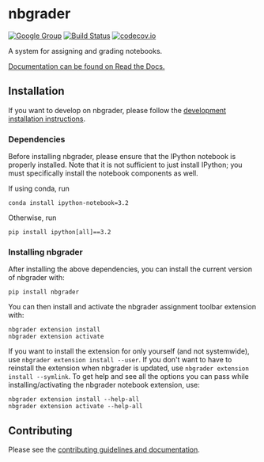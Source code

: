 # nbgrader

[![Google Group](https://img.shields.io/badge/-Google%20Group-lightgrey.svg)](https://groups.google.com/forum/#!forum/jupyter)
[![Build Status](https://travis-ci.org/jupyter/nbgrader.svg)](https://travis-ci.org/jupyter/nbgrader)
[![codecov.io](http://codecov.io/github/jupyter/nbgrader/coverage.svg?branch=master)](http://codecov.io/github/jupyter/nbgrader?branch=master)

A system for assigning and grading notebooks.

[Documentation can be found on Read the Docs.](http://nbgrader.readthedocs.org)

## Installation

If you want to develop on nbgrader, please follow the [development installation instructions](CONTRIBUTING.md#development-installation).

### Dependencies

Before installing nbgrader, please ensure that the IPython notebook is properly installed.
Note that it is not sufficient to just install IPython; you must specifically install the notebook components as well.

If using conda, run

    conda install ipython-notebook=3.2

Otherwise, run

    pip install ipython[all]==3.2

### Installing nbgrader

After installing the above dependencies, you can install the current version of nbgrader with:

    pip install nbgrader

You can then install and activate the nbgrader assignment toolbar extension with:

    nbgrader extension install
    nbgrader extension activate

If you want to install the extension for only yourself (and not systemwide), use `nbgrader extension install --user`.
If you don't want to have to reinstall the extension when nbgrader is updated, use `nbgrader extension install --symlink`.
To get help and see all the options you can pass while installing/activating the nbgrader notebook extension, use:

    nbgrader extension install --help-all
    nbgrader extension activate --help-all

## Contributing

Please see the [contributing guidelines and documentation](CONTRIBUTING.md).
